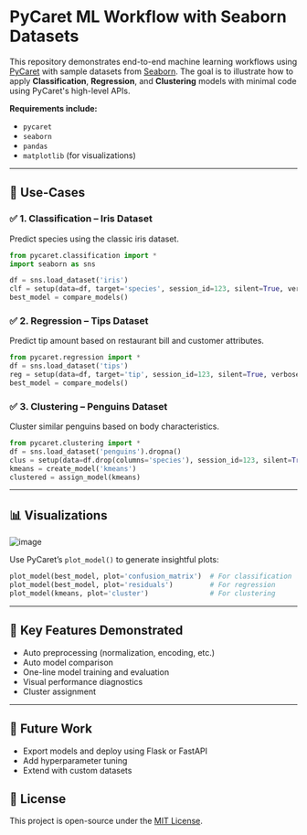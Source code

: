 #  PyCaret ML Workflow with Seaborn Datasets

This repository demonstrates end-to-end machine learning workflows using [PyCaret](https://pycaret.org/) with sample datasets from [Seaborn](https://seaborn.pydata.org/). The goal is to illustrate how to apply **Classification**, **Regression**, and **Clustering** models with minimal code using PyCaret's high-level APIs.


**Requirements include:**
- `pycaret`
- `seaborn`
- `pandas`
- `matplotlib` (for visualizations)

---

## 🔬 Use-Cases

### ✅ 1. Classification – Iris Dataset

Predict species using the classic iris dataset.

```python
from pycaret.classification import *
import seaborn as sns

df = sns.load_dataset('iris')
clf = setup(data=df, target='species', session_id=123, silent=True, verbose=False)
best_model = compare_models()
```

### ✅ 2. Regression – Tips Dataset

Predict tip amount based on restaurant bill and customer attributes.

```python
from pycaret.regression import *
df = sns.load_dataset('tips')
reg = setup(data=df, target='tip', session_id=123, silent=True, verbose=False)
best_model = compare_models()
```

### ✅ 3. Clustering – Penguins Dataset

Cluster similar penguins based on body characteristics.

```python
from pycaret.clustering import *
df = sns.load_dataset('penguins').dropna()
clus = setup(data=df.drop(columns='species'), session_id=123, silent=True, verbose=False)
kmeans = create_model('kmeans')
clustered = assign_model(kmeans)
```

---

## 📊 Visualizations

![image](https://github.com/user-attachments/assets/a3848c29-2904-40ca-a9ec-c3eaeda2653d)


Use PyCaret’s `plot_model()` to generate insightful plots:

```python
plot_model(best_model, plot='confusion_matrix')  # For classification
plot_model(best_model, plot='residuals')         # For regression
plot_model(kmeans, plot='cluster')               # For clustering
```

---

## 🧠 Key Features Demonstrated

- Auto preprocessing (normalization, encoding, etc.)
- Auto model comparison
- One-line model training and evaluation
- Visual performance diagnostics
- Cluster assignment

---

## 🚀 Future Work

- Export models and deploy using Flask or FastAPI
- Add hyperparameter tuning
- Extend with custom datasets


## 📄 License

This project is open-source under the [MIT License](LICENSE).
```

